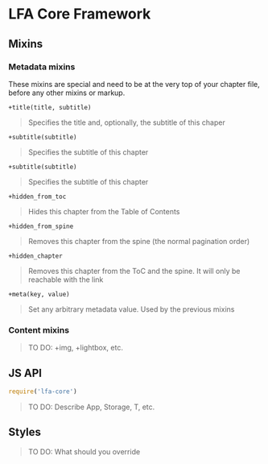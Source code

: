 LFA Core Framework
==================

Mixins
------

### Metadata mixins

These mixins are special and need to be at the very top of your chapter file, before any other mixins or markup.

```jade
+title(title, subtitle)
```

> Specifies the title and, optionally, the subtitle of this chaper

```jade
+subtitle(subtitle)
```

> Specifies the subtitle of this chapter

```jade
+subtitle(subtitle)
```

> Specifies the subtitle of this chapter

```jade
+hidden_from_toc
```

> Hides this chapter from the Table of Contents

```jade
+hidden_from_spine
```

> Removes this chapter from the spine (the normal pagination order)

```jade
+hidden_chapter
```

> Removes this chapter from the ToC and the spine. It will only be reachable with the link

```jade
+meta(key, value)
```

> Set any arbitrary metadata value. Used by the previous mixins

### Content mixins

> TO DO: +img, +lightbox, etc.

JS API
------
```js
require('lfa-core')
```

> TO DO: Describe App, Storage, T, etc.

Styles
------

> TO DO: What should you override
